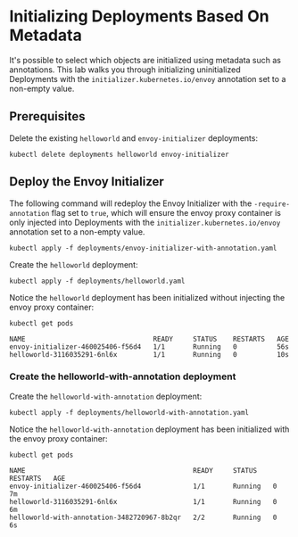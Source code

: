 # Initializing Deployments Based On Metadata

It's possible to select which objects are initialized using metadata such as annotations. This lab walks you through initializing uninitialized Deployments with the `initializer.kubernetes.io/envoy` annotation set to a non-empty value.

## Prerequisites

Delete the existing `helloworld` and `envoy-initializer` deployments:

```
kubectl delete deployments helloworld envoy-initializer
```

## Deploy the Envoy Initializer

The following command will redeploy the Envoy Initializer with the `-require-annotation` flag set to `true`, which will ensure the envoy proxy container is only injected into Deployments with the `initializer.kubernetes.io/envoy` annotation set to a non-empty value.

```
kubectl apply -f deployments/envoy-initializer-with-annotation.yaml
```

Create the `helloworld` deployment:

```
kubectl apply -f deployments/helloworld.yaml 
```

Notice the `helloworld` deployment has been initialized without injecting the envoy proxy container:

```
kubectl get pods
```
```
NAME                                READY     STATUS    RESTARTS   AGE
envoy-initializer-460025406-f56d4   1/1       Running   0          56s
helloworld-3116035291-6nl6x         1/1       Running   0          10s
```

### Create the helloworld-with-annotation deployment

Create the `helloworld-with-annotation` deployment:

```
kubectl apply -f deployments/helloworld-with-annotation.yaml
```

Notice the `helloworld-with-annotation` deployment has been initialized with the envoy proxy container:

```
kubectl get pods
```
```
NAME                                          READY     STATUS    RESTARTS   AGE
envoy-initializer-460025406-f56d4             1/1       Running   0          7m
helloworld-3116035291-6nl6x                   1/1       Running   0          6m
helloworld-with-annotation-3482720967-8b2qr   2/2       Running   0          6s
```

